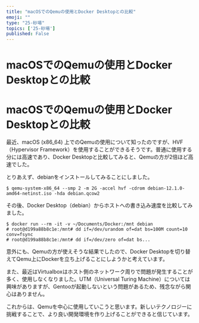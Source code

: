 ```yaml
---
title: "macOSでのQemuの使用とDocker Desktopとの比較"
emoji: ""
type: "25-砂場"
topics: ['25-砂場']
published: False
---
```


# macOSでのQemuの使用とDocker Desktopとの比較

# macOSでのQemuの使用とDocker Desktopとの比較

最近、macOS (x86_64) 上でのQemuの使用について知ったのですが、HVF（Hypervisor Framework）を使用することができるそうです。普通に使用する分には高速であり、Docker Desktopと比較してみると、Qemuの方が2倍ほど高速でした。

とりあえず、debianをインストールしてみることにしました。

```shell
$ qemu-system-x86_64 --smp 2 -m 2G -accel hvf -cdrom debian-12.1.0-amd64-netinst.iso -hda debian.qcow2
```

その後、Docker Desktop（debian）からホストへの書き込み速度を比較してみました。

```shell
$ docker run --rm -it -v ~/Documents/Docker:/mnt debian
# root@d199a88b8c1e:/mnt# dd if=/dev/urandom of=dat bs=100M count=10 conv=fsync
# root@d199a88b8c1e:/mnt# dd if=/dev/zero of=dat bs...
```

意外にも、Qemuの方が使えそうな結果でしたので、Docker Desktopを切り替えてQemu上にDockerを立ち上げることにしようかと考えています。

また、最近はVirtualboxはホスト側のネットワーク周りで問題が発生することが多く、使用しなくなりました。UTM（Universal Turing Machine）については興味がありますが、Gentooが起動しないという問題があるため、残念ながら関心はありません。

これからは、Qemuを中心に使用していこうと思います。新しいテクノロジーに挑戦することで、より良い開発環境を作り上げることができると信じています。
